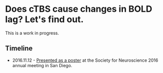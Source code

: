 # Does cTBS cause changes in BOLD lag? Let's find out.

This is a work in progress.

## Timeline
- 2016.11.12 - [Presented as a poster](http://www.abstractsonline.com/pp8/#!/4071/presentation/2929) at the Society for Neuroscience 2016 annual meeting in San Diego.
